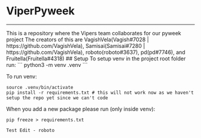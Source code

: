 # ViperPyweek
<hr>
This is a repository where the Vipers team collaborates for our pyweek project
The creators of this are VagishVela(Vagish#7028 | https://github.com/VagishVela), Samisai(Samisai#7280 | https://github.com/VagishVela), roboto(roboto#3637), pd(pd#7746), and Fruitella(Fruitella#4318)
## Setup
To setup venv in the project root folder run:
```
python3 -m venv .venv
```

To run venv:
```
source .venv/bin/activate
pip install -r requirements.txt # this will not work now as we haven't setup the repo yet since we can't code
```

When you add a new package please run (only inside venv):
```
pip freeze > requirements.txt
```

```
Test Edit - roboto
```
